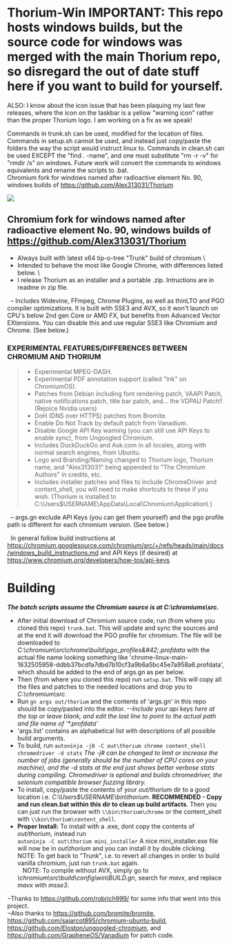 # Thorium-Win IMPORTANT: This repo hosts windows builds, but the source code for windows was merged with the main Thorium repo, so disregard the out of date stuff here if you want to build for yourself.

ALSO: I know about the icon issue that has been plaquing my last few releases, where the icon on the taskbar is a yellow "warning icon" rather than the proper Thorium logo. I am working on a fix as we speak!

Commands in trunk.sh can be used, modified for the location of files. Commands in setup.sh cannot be used, and instead just copy/paste the folders the way the script would instruct linux to. Commands in clean.sh can be used EXCEPT the "find . -name", and one must substitute "rm -r -v" for "rmdir /s" on windows. Future work will convert the commands to windows equivalents and rename the scripts to .bat.  
Chromium fork for windows named after radioactive element No. 90, windows builds of https://github.com/Alex313031/Thorium

<img src="https://github.com/Alex313031/Thorium/blob/main/logos/chrome_app_icon_192.png">

## Chromium fork for windows named after radioactive element No. 90, windows builds of https://github.com/Alex313031/Thorium
- Always built with latest x64 tip-o-tree "Trunk" build of chromium \
- Intended to behave the most like Google Chrome, with differences listed below. \
- I release Thorium as an installer and a portable .zip. Intructions are in readme in zip file.

&nbsp;&nbsp;&ndash; Includes Widevine, FFmpeg, Chrome Plugins, as well as thinLTO and PGO compiler optimizations. It is built with SSE3 and AVX, so it won't launch on CPU's below 2nd gen Core or AMD FX, but benefits from Advanced Vector EXtensions. You can disable this and use regular SSE3 like Chromium and Chrome. (See below.)

### EXPERIMENTAL FEATURES/DIFFERENCES BETWEEN CHROMIUM AND THORIUM
> - Experimental MPEG-DASH.
> - Experimental PDF annotation support (called "Ink" on ChromiumOS).
> - Patches from Debian including font rendering patch, VAAPI Patch, native notifications patch, title bar patch, and... the VDPAU Patch!! (Rejoice Nvidia users)
> - DoH (DNS over HTTPS) patches from Bromite.
> - Enable Do Not Track by default patch from Vanadium.
> - Disable Google API Key warning (you can still use API Keys to enable sync), from Ungoogled Chromium.
> - Includes DuckDuckGo and Ask.com in all locales, along with normal search engines, from Ubuntu.
> - Logo and Branding/Naming changed to Thorium logo, Thorium name, and "Alex313031" being appended to "The Chromium Authors" in credits, etc.
> - Includes installer patches and files to include ChromeDriver and content_shell, you will need to make shortcuts to these if you wish. (Thorium is installed to C:\Users\$USERNAME\AppData\Local\Chromium\Application\ )

&nbsp;&nbsp;&ndash; args.gn exclude API Keys (you can get them yourself) and the pgo profile path is different for each chromium version. (See below.)

&nbsp;&nbsp;In general follow build instructions at https://chromium.googlesource.com/chromium/src/+/refs/heads/main/docs/windows_build_instructions.md and API Keys (if desired) at https://www.chromium.org/developers/how-tos/api-keys

# Building
_**The batch scripts assume the Chromium source is at C:\chromiums\src\.**_ 
- After initial download of Chromium source code, run (from where you cloned this repo) `trunk.bat`. This will update and sync the sources and at the end it will download the PGO profile for chromium. The file will be downloaded to *C:\chromium\src\chrome\build\pgo_profiles\&#42;.profdata* with the actual file name looking something like 'chrome-linux-main-1632505958-ddbb37bcdfa7dbd7b10cf3a9b6a5bc45e7a958a6.profdata', which should be added to the end of args.gn as per below.
- Then (from where you cloned this repo) run `setup.bat`. This will copy all the files and patches to the needed locations and drop you to *C:\chromium\src*.
- Run `gn args out/thorium` and the contents of 'args.gn' in this repo should be copy/pasted into the editor. *--Include your api keys here at the top or leave blank, and edit the last line to point to the actual path and file name of '&#42;.profdata'*
- 'args.list' contains an alphabetical list with descriptions of all possible build arguments.
- To build, run `autoninja -j8 -C out\thorium chrome content_shell chromedriver -d stats` *The -j# can be changed to limit or increase the number of jobs (generally should be the number of CPU cores on your machine), and the -d stats at the end just shows better verbose stats during compiling. Chromedriver is optional and builds chromedriver, the selenium compatible browser fuzzing library.*
- To install, copy/paste the contents of your *out/thorium* dir to a good location i.e. *C:\Users\$USERNAME\bin\thorium*. **RECOMMENDED - Copy and run clean.bat within this dir to clean up build artifacts**. Then you can just run the browser with `\\bin\thorium\chrome` or the content_shell with `\\bin\thorium\content_shell`.
- **Proper Install:** To install with a .exe, dont copy the contents of *out/thorium*, instead run <br/> `autoninja -C out\thorium mini_installer` A nice mini_installer.exe file will now be in *out\thorium* and you can install it by double clicking.
&nbsp;&nbsp; NOTE: To get back to "Trunk", i.e. to revert all changes in order to build vanilla chromium, just run `trunk.bat` again. \
&nbsp;&nbsp; NOTE: To compile without AVX, simply go to *\\chromium\src\build\config\win\BUILD.gn*, search for *mavx*, and replace *mavx* with *msse3*.

&minus;Thanks to https://github.com/robrich999/ for some info that went into this project.\
&minus;Also thanks to https://github.com/bromite/bromite, https://github.com/saiarcot895/chromium-ubuntu-build, https://github.com/Eloston/ungoogled-chromium, and https://github.com/GrapheneOS/Vanadium for patch code.
